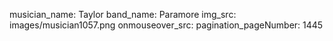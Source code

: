 musician_name: Taylor
band_name: Paramore
img_src: images/musician1057.png
onmouseover_src: 
pagination_pageNumber: 1445